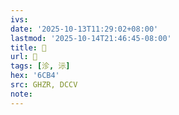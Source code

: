 ```yaml
---
ivs:
date: '2025-10-13T11:29:02+08:00'
lastmod: '2025-10-14T21:46:45-08:00'
title: 󰟵
url: 󰟵
tags: [沴, 沶]
hex: '6CB4'
src: GHZR, DCCV
note:
---
```


